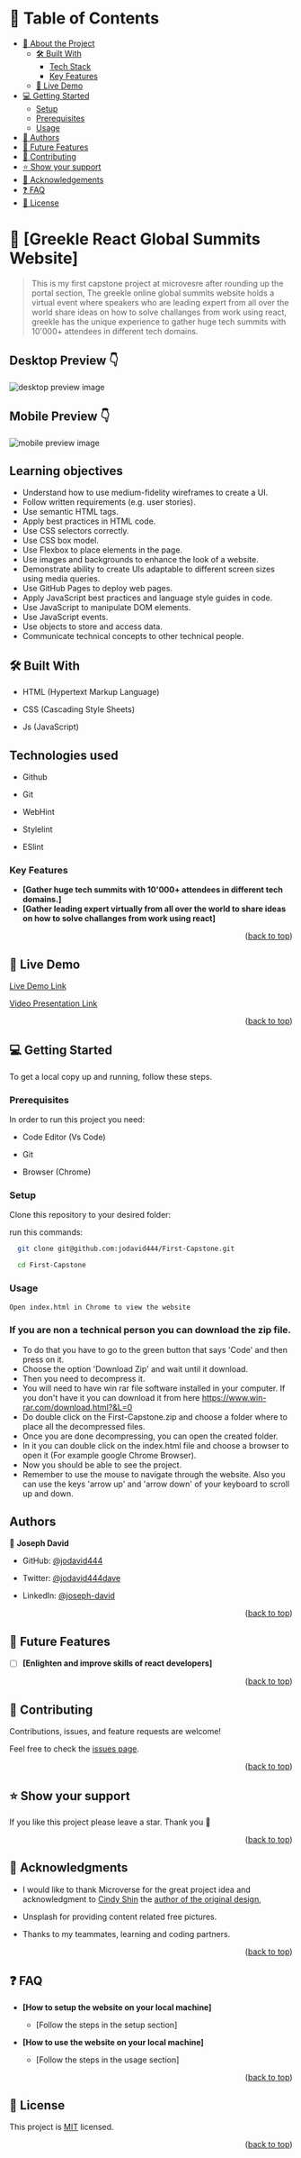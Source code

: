 # 📗 Table of Contents

- [📖 About the Project](#about-project)
  - [🛠 Built With](#built-with)
    - [Tech Stack](#tech-stack)
    - [Key Features](#key-features)
  - [🚀 Live Demo](#live-demo)
- [💻 Getting Started](#getting-started)
  - [Setup](#setup)
  - [Prerequisites](#prerequisites)
  - [Usage](#usage)
- [👥 Authors](#authors)
- [🔭 Future Features](#future-features)
- [🤝 Contributing](#contributing)
- [⭐️ Show your support](#support)
- [🙏 Acknowledgements](#acknowledgements)
- [❓ FAQ](#faq)
- [📝 License](#license)


# 📖 [Greekle React Global Summits Website] <a name="about-project"></a>

> This is my first capstone project at microvesre after rounding up the portal section, The greekle online global summits website holds a virtual event where speakers who are leading expert from all over the world share ideas on how to solve challanges from work using react, greekle has the unique experience to gather huge tech summits with 10'000+ attendees in different tech domains.

## Desktop Preview 👇
<img src="./img/Desktop-image.PNG" alt="desktop preview image">


## Mobile Preview 👇
<img src="./img/mobile-preview.PNG" alt="mobile preview image">

## Learning objectives

- Understand how to use medium-fidelity wireframes to create a UI.
- Follow written requirements (e.g. user stories).
- Use semantic HTML tags.
- Apply best practices in HTML code.
- Use CSS selectors correctly.
- Use CSS box model.
- Use Flexbox to place elements in the page.
- Use images and backgrounds to enhance the look of a website.
- Demonstrate ability to create UIs adaptable to different screen sizes using media queries.
- Use GitHub Pages to deploy web pages.
- Apply JavaScript best practices and language style guides in code.
- Use JavaScript to manipulate DOM elements.
- Use JavaScript events.
- Use objects to store and access data.
- Communicate technical concepts to other technical people.

## 🛠 Built With <a name="built-with"></a>

- HTML (Hypertext Markup Language)

- CSS (Cascading Style Sheets)

- Js (JavaScript)


## Technologies used

- Github

- Git

- WebHint

- Stylelint

- ESlint

### Key Features <a name="key-features"></a>

- **[Gather huge tech summits with 10'000+ attendees in different tech domains.]**
- **[Gather leading expert virtually from all over the world to share ideas on how to solve challanges from work using react]**

<p align="right">(<a href="#readme-top">back to top</a>)</p>

## 🚀 Live Demo <a name="live-demo"></a>

[Live Demo Link](https://jodavid444.github.io/First-Capstone/)


[Video Presentation Link](https://www.loom.com/share/d275247b262b46d4ad13709338226729)


<p align="right">(<a href="#readme-top">back to top</a>)</p>

## 💻 Getting Started <a name="getting-started"></a>

To get a local copy up and running, follow these steps.

### Prerequisites

In order to run this project you need:

- Code Editor (Vs Code)

- Git 

- Browser (Chrome)

### Setup

Clone this repository to your desired folder:

run this commands:

```sh
  git clone git@github.com:jodavid444/First-Capstone.git

  cd First-Capstone
```

### Usage

```sh
Open index.html in Chrome to view the website
```

### If you are non a technical person you can download the zip file.

- To do that you have to go to the green button that says 'Code' and then press on it.
- Choose the option 'Download Zip' and wait until it download.
- Then you need to decompress it.
- You will need to have win rar file software installed in your computer. If you don't have it you can download it from here https://www.win-rar.com/download.html?&L=0
- Do double click on the First-Capstone.zip and choose a folder where to place all the decompressed files.
- Once you are done decompressing, you can open the created folder.
- In it you can double click on the index.html file and choose a browser to open it (For example google Chrome Browser).
- Now you should be able to see the project.
- Remember to use the mouse to navigate through the website. Also you can use the keys 'arrow up' and 'arrow down' of your keyboard to scroll up and down.

## Authors <a name="authors"></a>

👤 **Joseph David**

- GitHub: [@jodavid444](https://github.com/jodavid444)

- Twitter: [@jodavid444dave](https://twitter.com/jodavid444dave)

- LinkedIn: [@joseph-david](https://www.linkedin.com/in/joseph-david-/)

<p align="right">(<a href="#readme-top">back to top</a>)</p>

## 🔭 Future Features <a name="future-features"></a>

- [ ] **[Enlighten and improve skills of react developers]**

<p align="right">(<a href="#readme-top">back to top</a>)</p>

## 🤝 Contributing <a name="contributing"></a>

Contributions, issues, and feature requests are welcome!

Feel free to check the [issues page](../../issues/).

<p align="right">(<a href="#readme-top">back to top</a>)</p>

## ⭐️ Show your support <a name="support"></a>

If you like this project please leave a star. Thank you 🙏

<p align="right">(<a href="#readme-top">back to top</a>)</p>

## 🙏 Acknowledgments <a name="acknowledgements"></a>

- I would like to thank Microverse for the great project idea and acknowledgment to [Cindy Shin](https://www.behance.net/adagio07) the [author of the original design](https://www.behance.net/gallery/29845175/CC-Global-Summit-2015),

- Unsplash for providing content related free pictures.

- Thanks to my teammates, learning and coding partners.


<p align="right">(<a href="#readme-top">back to top</a>)</p>

## ❓ FAQ <a name="faq"></a>

- **[How to setup the website on your local machine]**

  - [Follow the steps in the setup section]

- **[How to use the website on your local machine]**

  - [Follow the steps in the usage section]

<p align="right">(<a href="#readme-top">back to top</a>)</p>

## 📝 License <a name="license"></a>

This project is [MIT](./LICENSE) licensed.

<p align="right">(<a href="#readme-top">back to top</a>)</p>
